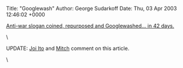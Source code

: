 Title: "Googlewash"
Author: George Sudarkoff
Date: Thu, 03 Apr 2003 12:46:02 +0000

[Anti-war slogan coined, repurposed and Googlewashed... in 42
days.](http://www.theregister.co.uk/content/6/30087.html "The Register")

\

UPDATE: [Joi
Ito](http://joi.ito.com/archives/2003/04/04/flattering_article_in_the_register_about_the_second_superpower_paper_and_googlewashing.html)
and [Mitch](http://www.ratcliffe.com/bizblog/2003/04/03.html#a970)
comment on this article.

\

